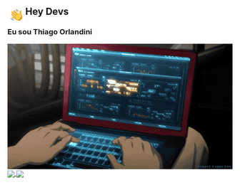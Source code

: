 ## Hey Devs <img alt="Hand Wave" src="./assets/Hand%20Wave.gif" width='40' align="left"/>
### Eu sou Thiago Orlandini

<img alt="CyberLove" src="./assets/program.gif" align="right"/>

<a href="https://github.com/ThiagoOrlandini/github-readme-stats">
  <img height=150 align="center" src="https://github-readme-stats.vercel.app/api?username=ThiagoOrlandini&show_icons=true&theme=dark&bg_color=00000000" />
</a>
<a href="https://github.com/ThiagoOrlandini/github-readme-stats">
  <img height=150 align="center" src="https://github-readme-stats.vercel.app/api/top-langs?username=ThiagoOrlandini&layout=compact&langs_count=8&card_width=320" />
</a>
